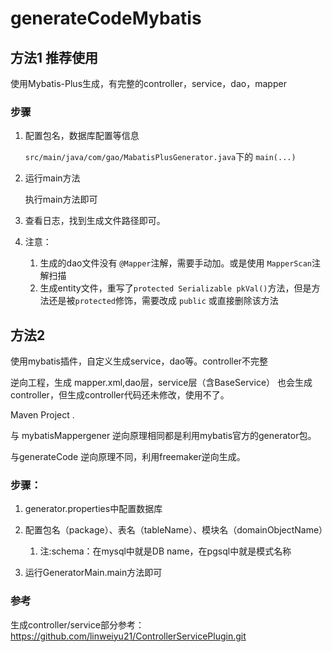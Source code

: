 # generateCodeMybatis
## 方法1 推荐使用
使用Mybatis-Plus生成，有完整的controller，service，dao，mapper
### 步骤
1. 配置包名，数据库配置等信息
   
   `src/main/java/com/gao/MabatisPlusGenerator.java`下的 `main(...)`
   
2. 运行main方法
   
   执行main方法即可
   
3. 查看日志，找到生成文件路径即可。

4. 注意：
   1. 生成的dao文件没有 `@Mapper`注解，需要手动加。或是使用 `MapperScan`注解扫描
   2. 生成entity文件，重写了`protected Serializable pkVal()`方法，但是方法还是被`protected`修饰，需要改成 `public` 或直接删除该方法

## 方法2 
使用mybatis插件，自定义生成service，dao等。controller不完整

逆向工程，生成 mapper.xml,dao层，service层（含BaseService）
也会生成controller，但生成controller代码还未修改，使用不了。

Maven Project .

与 mybatisMappergener 逆向原理相同都是利用mybatis官方的generator包。

与generateCode 逆向原理不同，利用freemaker逆向生成。

### 步骤：
1. generator.properties中配置数据库

2. 配置包名（package）、表名（tableName）、模块名（domainObjectName）
   1. 注:schema：在mysql中就是DB name，在pgsql中就是模式名称

3. 运行GeneratorMain.main方法即可

### 参考
生成controller/service部分参考：https://github.com/linweiyu21/ControllerServicePlugin.git